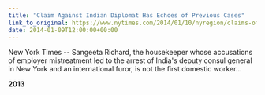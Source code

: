 ```yaml
---
title: "Claim Against Indian Diplomat Has Echoes of Previous Cases"
link_to_original: https://www.nytimes.com/2014/01/10/nyregion/claims-of-diplomats-mistreating-household-staff-are-far-from-the-first.html?rref=nyregion&module=Ribbon&version=context&region=Header&action=click&contentCollection=N.Y.%20%2F%20Region&pgtype=article&_r=1)  
date: 2014-01-09T12:00:00+00:00
---
```

  
New York Times -- Sangeeta Richard, the housekeeper whose accusations of employer mistreatment led to the arrest of India's deputy consul general in New York and an international furor, is not the first domestic worker...  
  
**2013**

